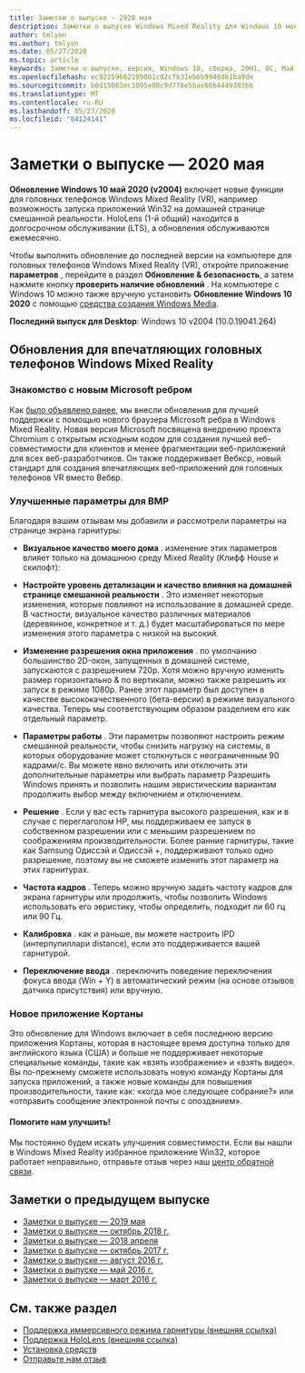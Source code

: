 ```yaml
---
title: Заметки о выпуске — 2020 мая
description: Заметки о выпуске Windows Mixed Reality для Windows 10 может 2020 обновление (также известное как 2004).
author: tmlyon
ms.author: tmlyon
ms.date: 05/27/2020
ms.topic: article
keywords: Заметки о выпуске, версия, Windows 10, сборка, 20H1, ОС, Май 2020, 2004
ms.openlocfilehash: ec92259662109001c02cf631eb6b9948d61ba9de
ms.sourcegitcommit: b0d15083ec1095e08c9d776e5bae66b4449383bb
ms.translationtype: MT
ms.contentlocale: ru-RU
ms.lasthandoff: 05/27/2020
ms.locfileid: "84124141"
---
```

# <a name="release-notes---may-2020"></a>Заметки о выпуске — 2020 мая

**Обновление Windows 10 май 2020 (v2004)** включает новые функции для головных телефонов Windows Mixed Reality (VR), например возможность запуска приложений Win32 на домашней странице смешанной реальности. HoloLens (1-й общий) находится в долгосрочном обслуживании (LTS), а обновления обслуживаются ежемесячно.

Чтобы выполнить обновление до последней версии на компьютере для головных телефонов Windows Mixed Reality (VR), откройте приложение **параметров** , перейдите в раздел **Обновление & безопасность**, а затем нажмите кнопку **проверить наличие обновлений** . На компьютере с Windows 10 можно также вручную установить **Обновление Windows 10 2020** с помощью [средства создания Windows Media](https://www.microsoft.com/software-download/windows10).

**Последний выпуск для Desktop**: Windows 10 v2004 (10.0.19041.264)

## <a name="updates-for-windows-mixed-reality-immersive-headsets"></a>Обновления для впечатляющих головных телефонов Windows Mixed Reality

### <a name="introducing-the-new-microsoft-edge"></a>Знакомство с новым Microsoft ребром
Как [было объявлено ранее](https://docs.microsoft.com/windows/mixed-reality/new-microsoft-edge), мы внесли обновления для лучшей поддержки с помощью нового браузера Microsoft ребра в Windows Mixed Reality. Новая версия Microsoft посвящена внедрению проекта Chromium с открытым исходным кодом для создания лучшей веб-совместимости для клиентов и менее фрагментации веб-приложений для всех веб-разработчиков. Он также поддерживает Вебкср, новый стандарт для создания впечатляющих веб-приложений для головных телефонов VR вместо Вебвр.

### <a name="improved-settings-for-wmr"></a>Улучшенные параметры для ВМР
Благодаря вашим отзывам мы добавили и рассмотрели параметры на странице экрана гарнитуры:

* **Визуальное качество моего дома** . изменение этих параметров влияет только на домашнюю среду Mixed Reality (Клифф House и скилофт):

* **Настройте уровень детализации и качество влияния на домашней странице смешанной реальности** . Это изменяет некоторые изменения, которые повлияют на использование в домашней среде. В частности, визуальное качество различных материалов (деревянное, конкретное и т. д.) будет масштабироваться по мере изменения этого параметра с низкой на высокий.

* **Изменение разрешения окна приложения** . по умолчанию большинство 2D-окон, запущенных в домашней системе, запускаются с разрешением 720p. Хотя можно вручную изменить размер горизонтально & по вертикали, можно также разрешить их запуск в режиме 1080p. Ранее этот параметр был доступен в качестве высококачественного (бета-версии) в режиме визуального качества. Теперь мы соответствующим образом разделием его как отдельный параметр.

* **Параметры работы** . Эти параметры позволяют настроить режим смешанной реальности, чтобы снизить нагрузку на системы, в которых оборудование может столкнуться с неограниченным 90 кадрами/с. Вы можете явно включить или отключить эти дополнительные параметры или выбрать параметр Разрешить Windows принять и позволить нашим эвристическим вариантам продолжить выбор между включением и отключением.

* **Решение** . Если у вас есть гарнитура высокого разрешения, как и в случае с переглаголом HP, мы поддерживаем ее запуск в собственном разрешении или с меньшим разрешением по соображениям производительности. Более ранние гарнитуры, такие как Samsung Одиссэй и Одиссэй +, поддерживают только одно разрешение, поэтому вы не сможете изменить этот параметр на этих гарнитурах.

* **Частота кадров** . Теперь можно вручную задать частоту кадров для экрана гарнитуры или продолжить, чтобы позволить Windows использовать его эвристику, чтобы определить, подходит ли 60 гц или 90 Гц.

* **Калибровка** . как и раньше, вы можете настроить IPD (интерпупиллари distance), если это поддерживается вашей гарнитурой.

* **Переключение ввода** . переключить поведение переключения фокуса ввода (Win + Y) в автоматический режим (на основе отзывов датчика присутствия) или вручную.

### <a name="new-cortana-app"></a>Новое приложение Кортаны
Это обновление для Windows включает в себя последнюю версию приложения Кортаны, которая в настоящее время доступна только для английского языка (США) и больше не поддерживает некоторые специальные команды, такие как «взять изображение» и «взять видео». Вы по-прежнему сможете использовать новую команду Кортаны для запуска приложений, а также новые команды для повышения производительности, такие как: «когда мое следующее собрание?» или «отправить сообщение электронной почты с <name> опозданием».

#### <a name="please-help-us-improve"></a>Помогите нам улучшить!
Мы постоянно будем искать улучшения совместимости.  Если вы нашли в Windows Mixed Reality избранное приложение Win32, которое работает неправильно, отправьте отзыв через наш [центр обратной связи](https://support.microsoft.com//help/4021566/windows-10-send-feedback-to-microsoft-with-feedback-hub).

## <a name="prior-release-notes"></a>Заметки о предыдущем выпуске

* [Заметки о выпуске — 2019 мая](release-notes-may-2019.md)
* [Заметки о выпуске — октябрь 2018 г.](release-notes-october-2018.md)
* [Заметки о выпуске — 2018 апреля](release-notes-april-2018.md)
* [Заметки о выпуске — октябрь 2017 г.](release-notes-october-2017.md)
* [Заметки о выпуске — август 2016 г.](release-notes-august-2016.md)
* [Заметки о выпуске — май 2016 г.](release-notes-may-2016.md)
* [Заметки о выпуске — март 2016 г.](release-notes-march-2016.md)

## <a name="see-also"></a>См. также раздел
* [Поддержка иммерсивного режима гарнитуры (внешняя ссылка)](https://docs.microsoft.com/windows/mixed-reality/enthusiast-guide/troubleshooting-windows-mixed-reality)
* [Поддержка HoloLens (внешняя ссылка)](https://support.microsoft.com/products/hololens)
* [Установка средств](install-the-tools.md)
* [Отправьте нам отзыв](give-us-feedback.md)
